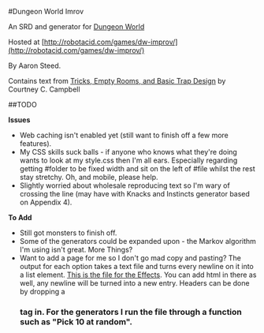 #Dungeon World Imrov

An SRD and generator for [Dungeon World](http://www.dungeon-world.com/)

Hosted at [http://robotacid.com/games/dw-improv/](http://robotacid.com/games/dw-improv/)

By Aaron Steed.

Contains text from [Tricks, Empty Rooms, and Basic Trap Design](http://angband.oook.cz/steamband/Tricks.pdf) by Courtney C. Campbell

##TODO

**Issues**

* Web caching isn't enabled yet (still want to finish off a few more features).
* My CSS skills suck balls - if anyone who knows what they're doing wants to look at my style.css then I'm all ears. Especially regarding getting #folder to be fixed width and sit on the left of #file whilst the rest stay stretchy. Oh, and mobile, please help.
* Slightly worried about wholesale reproducing text so I'm wary of crossing the line (may have with Knacks and Instincts generator based on Appendix 4).

**To Add**

* Still got monsters to finish off.
* Some of the generators could be expanded upon - the Markov algorithm I'm using isn't great. More Things?
* Want to add a page for me so I don't go mad copy and pasting? The output for each option takes a text file and turns every newline on it into a list element. [This is the file for the Effects](http://robotacid.com/games/dw-improv/data/Effects.txt). You can add html in there as well, any newline will be turned into a new entry. Headers can be done by dropping a <h3> tag in. For the generators I run the file through a function such as "Pick 10 at random".
